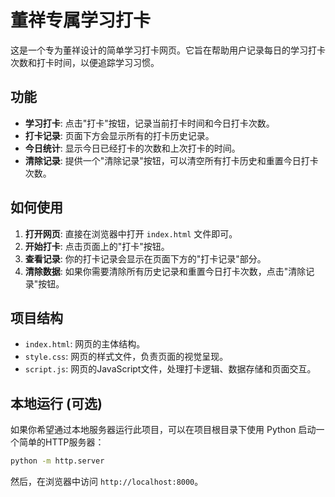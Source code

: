 # 董祥专属学习打卡

这是一个专为董祥设计的简单学习打卡网页。它旨在帮助用户记录每日的学习打卡次数和打卡时间，以便追踪学习习惯。

## 功能

- **学习打卡**: 点击"打卡"按钮，记录当前打卡时间和今日打卡次数。
- **打卡记录**: 页面下方会显示所有的打卡历史记录。
- **今日统计**: 显示今日已经打卡的次数和上次打卡的时间。
- **清除记录**: 提供一个"清除记录"按钮，可以清空所有打卡历史和重置今日打卡次数。

## 如何使用

1.  **打开网页**: 直接在浏览器中打开 `index.html` 文件即可。
2.  **开始打卡**: 点击页面上的"打卡"按钮。
3.  **查看记录**: 你的打卡记录会显示在页面下方的"打卡记录"部分。
4.  **清除数据**: 如果你需要清除所有历史记录和重置今日打卡次数，点击"清除记录"按钮。

## 项目结构

- `index.html`: 网页的主体结构。
- `style.css`: 网页的样式文件，负责页面的视觉呈现。
- `script.js`: 网页的JavaScript文件，处理打卡逻辑、数据存储和页面交互。

## 本地运行 (可选)

如果你希望通过本地服务器运行此项目，可以在项目根目录下使用 Python 启动一个简单的HTTP服务器：

```bash
python -m http.server
```

然后，在浏览器中访问 `http://localhost:8000`。 